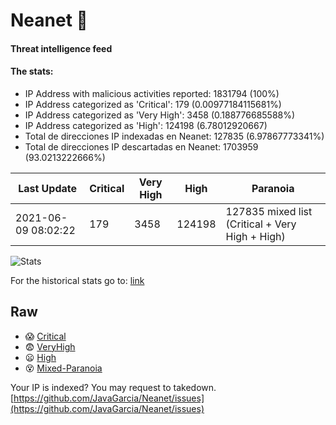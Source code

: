 # Neanet :hocho:
#### Threat intelligence feed
#### The stats:

- IP Address with malicious activities reported: 1831794 (100%)
- IP Address categorized as 'Critical':  179 (0.00977184115681%)
- IP Address categorized as 'Very High':  3458 (0.188776685588%)
- IP Address categorized as 'High':  124198 (6.78012920667)
- Total de direcciones IP indexadas en Neanet:  127835 (6.97867773341%)
- Total de direcciones IP descartadas en Neanet:  1703959 (93.0213222666%)

| Last Update | Critical | Very High | High | Paranoia |
| --- | --- | --- | --- | --- |
| 2021-06-09 08:02:22 | 179 | 3458 | 124198 | 127835 mixed list (Critical + Very High + High)|

![Stats](https://docs.google.com/spreadsheets/d/e/2PACX-1vSnaNMIXVabIpDJjufMlzH7poXnshF3mgd8Is1g9ytUEzVsP5my4Trn8f-xkoLLQ38xpL3HtmUexLo6/pubchart?oid=501124687&format=image)

For the historical stats go to: [link](/stats.csv)
## Raw
- :scream: [Critical](https://raw.githubusercontent.com/JavaGarcia/Neanet/master/blacklists/neanet_critical.txt)
- :fearful: [VeryHigh](https://raw.githubusercontent.com/JavaGarcia/Neanet/master/blacklists/neanet_veryHigh.txtt)
- :frowning: [High](https://raw.githubusercontent.com/JavaGarcia/Neanet/master/blacklists/neanet_high.txt)
- :dizzy_face: [Mixed-Paranoia](https://raw.githubusercontent.com/JavaGarcia/Neanet/master/blacklists/neanet_all.txt)


Your IP is indexed? You may request to takedown. [https://github.com/JavaGarcia/Neanet/issues](https://github.com/JavaGarcia/Neanet/issues)








































































































































































































































































































































































































































































































































































































































































































































































































































































































































































































































































































































































































































































































































































































































































































































































































































































































































































































































































































































































































































































































































































































































































































































































































































































































































































































































































































































































































































































































































































































































































































































































































































































































































































































































































































































































































































































































































































































































































































































































































































































































































































































































































































































































































































































































































































































































































































































































































































































































































































































































































































































































































































































































































































































































































































































































































































































































































































































































































































































































































































































































































































































































































































































































































































































































































































































































































































































































































































































































































































































































































































